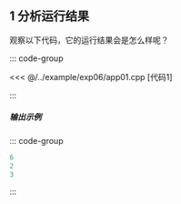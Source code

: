## 1 分析运行结果

观察以下代码，它的运行结果会是怎么样呢？

::: code-group

<<< @/../example/exp06/app01.cpp [代码1]

:::

##### 输出示例
<PasswordProtected>

::: code-group

```powershell [结果1]
6
2
3
```

:::

</PasswordProtected>